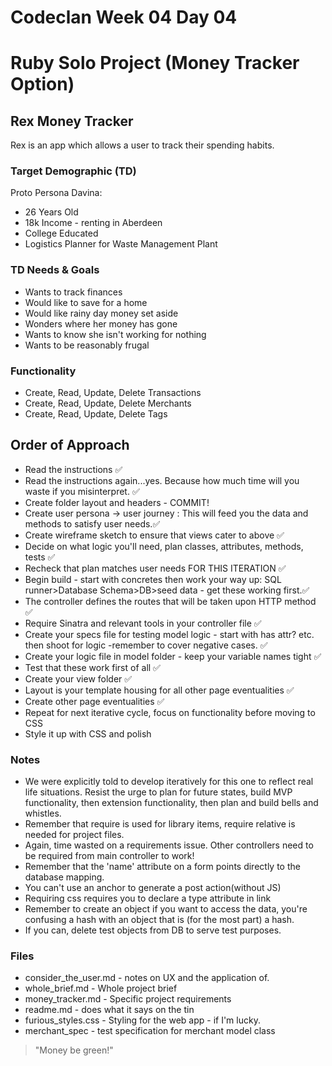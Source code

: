 # Codeclan Week 04 Day 04
# Ruby Solo Project  (Money Tracker Option)
##  Rex Money Tracker

Rex is an app which allows a user to track their spending habits.


### Target Demographic (TD)

Proto Persona Davina:
* 26 Years Old
* 18k Income - renting in Aberdeen
* College Educated
* Logistics Planner for Waste Management Plant


### TD Needs & Goals
* Wants to track finances
* Would like to save for a home
* Would like rainy day money set aside
* Wonders where her money has gone
* Wants to know she isn't working for nothing
* Wants to be reasonably frugal


### Functionality

* Create, Read, Update, Delete Transactions
* Create, Read, Update, Delete Merchants
* Create, Read, Update, Delete Tags

## Order of Approach

* Read the instructions :white_check_mark:
* Read the instructions again...yes. Because how much time will you waste if you misinterpret. :white_check_mark:
* Create folder layout and headers - COMMIT!
* Create user persona -> user journey : This will feed you the data and methods to satisfy user needs.:white_check_mark:
* Create wireframe sketch to ensure that views cater to above :white_check_mark:
* Decide on what logic you'll need, plan classes, attributes, methods, tests :white_check_mark:
* Recheck that plan matches user needs FOR THIS ITERATION :white_check_mark:
* Begin build - start with concretes then work your way up: SQL runner>Database Schema>DB>seed data - get these working first.:white_check_mark:
* The controller defines the routes that will be taken upon HTTP method :white_check_mark:
* Require Sinatra and relevant tools in your controller file :white_check_mark:
* Create your specs file for testing model logic - start with has attr? etc. then shoot for logic -remember to cover negative cases. :white_check_mark:
* Create your logic file in model folder - keep your variable names tight :white_check_mark:
* Test that these work first of all :white_check_mark:
* Create your view folder :white_check_mark:
* Layout is your template housing for all other page eventualities :white_check_mark:
* Create other page eventualities :white_check_mark:
* Repeat for next iterative cycle, focus on functionality before moving to CSS
* Style it up with CSS and polish

### Notes

* We were explicitly told to develop iteratively for this one to reflect real life situations. Resist the urge to plan for future states, build MVP functionality, then extension functionality, then plan and build bells and whistles.
* Remember that require is used for library items, require relative is needed for project files.
* Again, time wasted on a requirements issue. Other controllers need to be required from main controller to work!
* Remember that the 'name' attribute on a form points directly to the database mapping.
* You can't use an anchor to generate a post action(without JS)
* Requiring css requires you to declare a type attribute in link
* Remember to create an object if you want to access the data, you're confusing a hash with an object that is (for the most part) a hash.
* If you can, delete test objects from DB to serve test purposes.

### Files

* consider_the_user.md - notes on UX and the application of.
* whole_brief.md - Whole project brief
* money_tracker.md - Specific project requirements
* readme.md - does what it says on the tin
* furious_styles.css - Styling for the web app -  if I'm lucky.
* merchant_spec - test specification for merchant model class



> "Money be green!"
